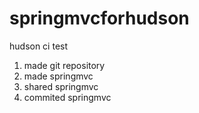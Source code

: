 springmvcforhudson
==================

hudson ci test




1. made git repository
2. made springmvc
3. shared springmvc
4. commited springmvc
